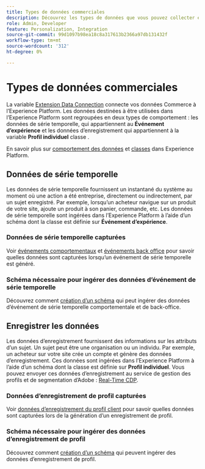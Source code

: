 ```yaml
---
title: Types de données commerciales
description: Découvrez les types de données que vous pouvez collecter et envoyer à l’Experience Platform.
role: Admin, Developer
feature: Personalization, Integration
source-git-commit: 99d1097b98ea18c8a317613b2366a97db131432f
workflow-type: tm+mt
source-wordcount: '312'
ht-degree: 0%

---
```


# Types de données commerciales

La variable [Extension Data Connection](overview.md) connecte vos données Commerce à l’Experience Platform. Les données destinées à être utilisées dans l’Experience Platform sont regroupées en deux types de comportement : les données de série temporelle, qui appartiennent au **Événement d’expérience** et les données d’enregistrement qui appartiennent à la variable **Profil individuel** classe .

En savoir plus sur [comportement des données](https://experienceleague.adobe.com/docs/experience-platform/xdm/schema/composition.html#data-behaviors) et [classes](https://experienceleague.adobe.com/docs/experience-platform/xdm/schema/composition.html#class) dans Experience Platform.

## Données de série temporelle

Les données de série temporelle fournissent un instantané du système au moment où une action a été entreprise, directement ou indirectement, par un sujet enregistré. Par exemple, lorsqu’un acheteur navigue sur un produit de votre site, ajoute un produit à son panier, commande, etc. Les données de série temporelle sont ingérées dans l’Experience Platform à l’aide d’un schéma dont la classe est définie sur **Événement d’expérience**.

### Données de série temporelle capturées

Voir [événements comportementaux](events.md) et [événements back office](events-backoffice.md) pour savoir quelles données sont capturées lorsqu’un événement de série temporelle est généré.

### Schéma nécessaire pour ingérer des données d’événement de série temporelle

Découvrez comment [création d’un schéma](update-xdm.md) qui peut ingérer des données d’événement de série temporelle comportementale et de back-office.

## Enregistrer les données

Les données d’enregistrement fournissent des informations sur les attributs d’un sujet. Un sujet peut être une organisation ou un individu. Par exemple, un acheteur sur votre site crée un compte et génère des données d’enregistrement. Ces données sont ingérées dans l’Experience Platform à l’aide d’un schéma dont la classe est définie sur **Profil individuel**. Vous pouvez envoyer ces données d’enregistrement au service de gestion des profils et de segmentation d’Adobe : [Real-Time CDP](https://experienceleague.adobe.com/docs/experience-platform/rtcdp/intro/rtcdp-intro/overview.html?lang=fr).

### Données d’enregistrement de profil capturées

Voir [données d’enregistrement du profil client](events-profilerecord.md) pour savoir quelles données sont capturées lors de la génération d’un enregistrement de profil.

### Schéma nécessaire pour ingérer des données d’enregistrement de profil

Découvrez comment [création d’un schéma](profile-data.md) qui peuvent ingérer des données d’enregistrement de profil.
